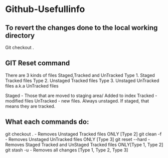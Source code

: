 # Github-Usefullinfo

## To revert the changes done to the local working directory
Git checkout .


## GIT Reset command
There are 3 kinds of files Staged,Tracked and UnTracked
Type 1. Staged Tracked files
Type 2. Unstaged Tracked files
Type 3. Unstaged UnTracked files a.k.a UnTracked files

Staged - Those that are moved to staging area/ Added to index
Tracked - modified files
UnTracked - new files. Always unstaged. If staged, that means they are tracked.

## What each commands do:
git checkout . - Removes Unstaged Tracked files ONLY [Type 2]
git clean -f - Removes Unstaged UnTracked files ONLY [Type 3]
git reset --hard - Removes Staged Tracked and UnStaged Tracked files ONLY[Type 1, Type 2]
git stash -u - Removes all changes [Type 1, Type 2, Type 3]
